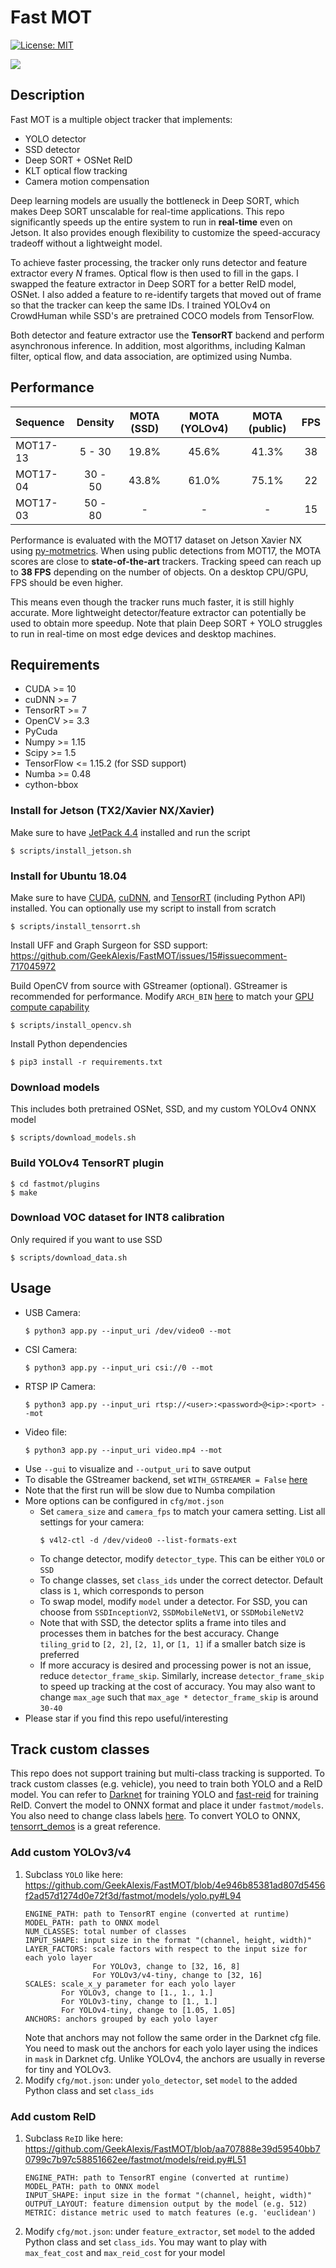 # Fast MOT
[![License: MIT](https://img.shields.io/badge/License-MIT-green.svg)](LICENSE)

<img src="assets/demo.gif" />

## Description
Fast MOT is a multiple object tracker that implements:
  - YOLO detector
  - SSD detector
  - Deep SORT + OSNet ReID
  - KLT optical flow tracking
  - Camera motion compensation
  
Deep learning models are usually the bottleneck in Deep SORT, which makes Deep SORT unscalable for real-time applications. This repo significantly speeds up the entire system to run in **real-time** even on Jetson. It also provides enough flexibility to customize the speed-accuracy tradeoff without a lightweight model.

To achieve faster processing, the tracker only runs detector and feature extractor every *N* frames. Optical flow is then used to fill in the gaps. I swapped the feature extractor in Deep SORT for a better ReID model, OSNet. I also added a feature to re-identify targets that moved out of frame so that the tracker can keep the same IDs. I trained YOLOv4 on CrowdHuman while SSD's are pretrained COCO models from TensorFlow.

Both detector and feature extractor use the **TensorRT** backend and perform asynchronous inference. In addition, most algorithms, including Kalman filter, optical flow, and data association, are optimized using Numba. 

## Performance
| Sequence | Density | MOTA (SSD) | MOTA (YOLOv4) | MOTA (public) | FPS |
|:-------|:-------:|:-------:|:-------:|:-------:|:-----:|
| MOT17-13 | 5 - 30  | 19.8% | 45.6% | 41.3%  | 38 |
| MOT17-04 | 30 - 50  | 43.8% | 61.0% | 75.1% | 22 |
| MOT17-03 | 50 - 80  | - | - | - | 15 |

Performance is evaluated with the MOT17 dataset on Jetson Xavier NX using [py-motmetrics](https://github.com/cheind/py-motmetrics). When using public detections from MOT17, the MOTA scores are close to **state-of-the-art** trackers. Tracking speed can reach up to **38 FPS** depending on the number of objects. On a desktop CPU/GPU, FPS should be even higher. 

This means even though the tracker runs much faster, it is still highly accurate. More lightweight detector/feature extractor can potentially be used to obtain more speedup. Note that plain Deep SORT + YOLO struggles to run in real-time on most edge devices and desktop machines. 

## Requirements
- CUDA >= 10
- cuDNN >= 7
- TensorRT >= 7
- OpenCV >= 3.3
- PyCuda
- Numpy >= 1.15
- Scipy >= 1.5
- TensorFlow <= 1.15.2 (for SSD support)
- Numba >= 0.48
- cython-bbox

### Install for Jetson (TX2/Xavier NX/Xavier)
Make sure to have [JetPack 4.4](https://developer.nvidia.com/embedded/jetpack) installed and run the script
  ```
  $ scripts/install_jetson.sh
  ```
### Install for Ubuntu 18.04
Make sure to have [CUDA](https://docs.nvidia.com/cuda/cuda-installation-guide-linux/index.html), [cuDNN](https://docs.nvidia.com/deeplearning/cudnn/install-guide/index.html), and [TensorRT](https://docs.nvidia.com/deeplearning/tensorrt/install-guide/index.html#downloading) (including Python API) installed. You can optionally use my script to install from scratch
  ```
  $ scripts/install_tensorrt.sh
  ```
Install UFF and Graph Surgeon for SSD support: https://github.com/GeekAlexis/FastMOT/issues/15#issuecomment-717045972

Build OpenCV from source with GStreamer (optional). GStreamer is recommended for performance. Modify `ARCH_BIN` [here](https://github.com/GeekAlexis/FastMOT/blob/0e9cb21cef5e36b1b9b0c41ae22adeeb110166bc/scripts/install_opencv.sh#L4) to match your [GPU compute capability](https://developer.nvidia.com/cuda-gpus#compute)
  ```
  $ scripts/install_opencv.sh
  ```

Install Python dependencies
  ```
  $ pip3 install -r requirements.txt
  ```
### Download models
This includes both pretrained OSNet, SSD, and my custom YOLOv4 ONNX model
  ```
  $ scripts/download_models.sh
  ```
### Build YOLOv4 TensorRT plugin
  ```
  $ cd fastmot/plugins
  $ make
  ```
### Download VOC dataset for INT8 calibration
Only required if you want to use SSD
  ```
  $ scripts/download_data.sh
  ```

## Usage
- USB Camera: 
  ```
  $ python3 app.py --input_uri /dev/video0 --mot
  ```
- CSI Camera: 
  ```
  $ python3 app.py --input_uri csi://0 --mot
  ```
- RTSP IP Camera: 
  ```
  $ python3 app.py --input_uri rtsp://<user>:<password>@<ip>:<port> --mot
  ```
- Video file: 
  ```
  $ python3 app.py --input_uri video.mp4 --mot
  ```
- Use `--gui` to visualize and `--output_uri` to save output
- To disable the GStreamer backend, set `WITH_GSTREAMER = False` [here](https://github.com/GeekAlexis/FastMOT/blob/3a4cad87743c226cf603a70b3f15961b9baf6873/fastmot/videoio.py#L11) 
- Note that the first run will be slow due to Numba compilation
- More options can be configured in `cfg/mot.json` 
  - Set `camera_size` and `camera_fps` to match your camera setting. List all settings for your camera:
    ```
    $ v4l2-ctl -d /dev/video0 --list-formats-ext
    ``` 
  - To change detector, modify `detector_type`. This can be either `YOLO` or `SSD`
  - To change classes, set `class_ids` under the correct detector. Default class is `1`, which corresponds to person
  - To swap model, modify `model` under a detector. For SSD, you can choose from `SSDInceptionV2`, `SSDMobileNetV1`, or `SSDMobileNetV2`
  - Note that with SSD, the detector splits a frame into tiles and processes them in batches for the best accuracy. Change `tiling_grid` to `[2, 2]`, `[2, 1]`, or `[1, 1]` if a smaller batch size is preferred
  - If more accuracy is desired and processing power is not an issue, reduce `detector_frame_skip`. Similarly, increase `detector_frame_skip` to speed up tracking at the cost of accuracy. You may also want to change `max_age` such that `max_age * detector_frame_skip` is around `30-40` 
 - Please star if you find this repo useful/interesting
  
 ## Track custom classes
This repo does not support training but multi-class tracking is supported. To track custom classes (e.g. vehicle), you need to train both YOLO and a ReID model. You can refer to [Darknet](https://github.com/AlexeyAB/darknet) for training YOLO and [fast-reid](https://github.com/JDAI-CV/fast-reid) for training ReID. Convert the model to ONNX format and place it under `fastmot/models`. You also need to change class labels [here](https://github.com/GeekAlexis/FastMOT/blob/master/fastmot/models/label.py). To convert YOLO to ONNX, [tensorrt_demos](https://github.com/jkjung-avt/tensorrt_demos) is a great reference.
### Add custom YOLOv3/v4
1. Subclass `YOLO` like here: https://github.com/GeekAlexis/FastMOT/blob/4e946b85381ad807d5456f2ad57d1274d0e72f3d/fastmot/models/yolo.py#L94
    ```
    ENGINE_PATH: path to TensorRT engine (converted at runtime)
    MODEL_PATH: path to ONNX model
    NUM_CLASSES: total number of classes
    INPUT_SHAPE: input size in the format "(channel, height, width)"
    LAYER_FACTORS: scale factors with respect to the input size for each yolo layer
                   For YOLOv3, change to [32, 16, 8]
                   For YOLOv3/v4-tiny, change to [32, 16]
    SCALES: scale_x_y parameter for each yolo layer
            For YOLOv3, change to [1., 1., 1.]
            For YOLOv3-tiny, change to [1., 1.]
            For YOLOv4-tiny, change to [1.05, 1.05]
    ANCHORS: anchors grouped by each yolo layer
    ```
    Note that anchors may not follow the same order in the Darknet cfg file. You need to mask out the anchors for each yolo layer using the indices in `mask` in Darknet cfg.
    Unlike YOLOv4, the anchors are usually in reverse for tiny and YOLOv3.
2. Modify `cfg/mot.json`: under `yolo_detector`, set `model` to the added Python class and set `class_ids`
### Add custom ReID
1. Subclass `ReID` like here: https://github.com/GeekAlexis/FastMOT/blob/aa707888e39d59540bb70799c7b97c58851662ee/fastmot/models/reid.py#L51
    ```
    ENGINE_PATH: path to TensorRT engine (converted at runtime)
    MODEL_PATH: path to ONNX model
    INPUT_SHAPE: input size in the format "(channel, height, width)"
    OUTPUT_LAYOUT: feature dimension output by the model (e.g. 512)
    METRIC: distance metric used to match features (e.g. 'euclidean')
    ```
2. Modify `cfg/mot.json`: under `feature_extractor`, set `model` to the added Python class and set `class_ids`. You may want to play with `max_feat_cost` and `max_reid_cost` for your model
